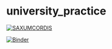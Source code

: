 # university_practice

[![SAXUMCORDIS](https://circleci.com/gh/saxumcordis/university_practice.svg?style=svg)](no.xyz)


[![Binder](https://mybinder.org/badge_logo.svg)](https://mybinder.org/v2/gh/saxumcordis/university_practice/900fc7a192266135f474522d565493f896f6daa2?filepath=Index.ipynb)
